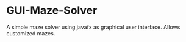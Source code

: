 # GUI-Maze-Solver
A simple maze solver using javafx as graphical user interface. Allows customized mazes.
